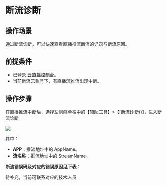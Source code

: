 # 断流诊断

## 操作场景

通过断流诊断，可以快速查看直播推流断流的记录与断流原因。

## 前提条件
- 已登录 [云直播控制台]()。
- 当前新流云账号下，有直播流推流出现中断。

## 操作步骤

在直播推流中断后，选择左侧菜单栏中的【辅助工具】>【[断流诊断()】，进入断流诊断。


![](https://docs.zhoudsh.com:9443/images/cloudlive/cloudlive_52.png)

其中：
- **APP**：推流地址中的 AppName。
- **流名称**：推流地址中的 StreamName。

**断流错误码及对应的错误原因见下表**： 

待补充，当前可联系对应的技术人员

